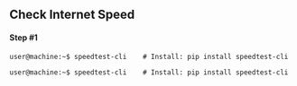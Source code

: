 ## Check Internet Speed

#### Step #1
```console
user@machine:~$ speedtest-cli    # Install: pip install speedtest-cli
```
```console
user@machine:~$ speedtest-cli    # Install: pip install speedtest-cli
```
